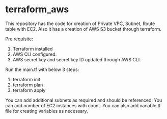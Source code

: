 # terraform_aws
This repository has the code for creation of Private VPC, Subnet, Route table with EC2.
Also it has a creation of AWS S3 bucket through terraform.

Pre requisite:
1) Terraform installed
2) AWS CLI configured.
3) AWS secret key and secret key ID updated through AWS CLI.


Run the main.tf with below 3 steps:

1) terraform init
2) terraform plan
3) terraform apply


You can add additional subnets as required and should be referenced.
You can add number of EC2 instances with count.
You can also add variable.tf file for creating variables as necessary.
